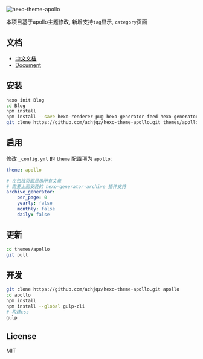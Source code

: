 ![hexo-theme-apollo](https://pic.rmb.bdstatic.com/af5790651695edd53f917eb9c3b7708f.png)

本项目基于apollo主题修改, 新增支持`tag`显示, `category`页面  

## 文档

- [中文文档](https://github.com/achjqz/hexo-theme-apollo/blob/master/docs/doc-zh.md)
- [Document](https://github.com/achjqz/hexo-theme-apollo/blob/master/docs/doc-en.md)


## 安装

``` bash
hexo init Blog 
cd Blog 
npm install
npm install --save hexo-renderer-pug hexo-generator-feed hexo-generator-sitemap hexo-browsersync hexo-generator-archive
git clone https://github.com/achjqz/hexo-theme-apollo.git themes/apollo
```

## 启用

修改 `_config.yml` 的 `theme` 配置项为 `apollo`:

```yaml
theme: apollo

# 在归档页面显示所有文章
# 需要上面安装的 hexo-generator-archive 插件支持
archive_generator:
    per_page: 0
    yearly: false
    monthly: false
    daily: false
```

## 更新

``` bash
cd themes/apollo 
git pull
```

## 开发

``` bash
git clone https://github.com/achjqz/hexo-theme-apollo.git apollo
cd apollo
npm install
npm install --global gulp-cli
# 构建css
gulp
```

## License

MIT
